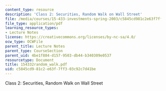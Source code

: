 ```yaml
---
content_type: resource
description: 'Class 2: Securities, Random Walk on Wall Street'
file: /media/courses/15-433-investments-spring-2003/c5845cd981c2e63f7ff303c92c7d41be_154332random_walk.pdf
file_type: application/pdf
learning_resource_types:
- Lecture Notes
license: https://creativecommons.org/licenses/by-nc-sa/4.0/
ocw_type: OCWFile
parent_title: Lecture Notes
parent_type: CourseSection
parent_uid: 4be1f884-d157-9503-db44-b340309e0537
resourcetype: Document
title: 154332random_walk.pdf
uid: c5845cd9-81c2-e63f-7ff3-03c92c7d41be
---
```

Class 2: Securities, Random Walk on Wall Street